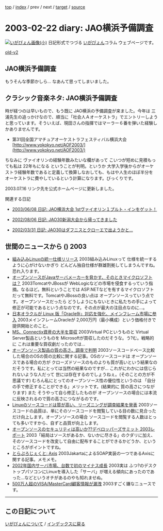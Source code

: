 [top](https://igapyon.github.io/diary/) 
 / [index](https://igapyon.github.io/diary/2003/index.html) 
 / prev 
 / next 
 / [target](https://igapyon.github.io/diary/2003/ig030222.html) 
 / [source](https://github.com/igapyon/diary/blob/gh-pages/2003/ig030222.html.src.md) 

2003-02-22 diary: JAO横浜予備調査
=====================================================================================================
[![いがぴょん画像(小)](https://igapyon.github.io/diary/images/iga200306s.jpg "いがぴょん")](https://igapyon.github.io/diary/memo/memoigapyon.html) 日記形式でつづる [いがぴょん](https://igapyon.github.io/diary/memo/memoigapyon.html)コラム ウェブページです。

[old-v2](ig030222-orig.html)

## JAO横浜予備調査

もうそんな季節かしら… なあんて思ってしまいました。


## クラシック音楽ネタ: JAO横浜予備調査

時が経つのは早いもので、もう既に JAO横浜の予備調査が来ました。今年は 三浦先生の追っかけなので、順当に「社会人Ａオーケストラ」でエントリーしようと思っています。そういえば、現田さんの指揮ではマーラー６番を弾いた経験しかありませんです。

* 第31回全国アマチュアオーケストラフェスティバル横浜大会
  [http://www.yokokyo.net/AOF2003/](http://www.yokokyo.net/AOF2003/)

ちなみに ヴァイオリンの経験年数みたいな欄があって こいつが短めに見積もっても私は 22年もになる ということが判明。というか 大学入学後からがオーケストラ経験年数であると定義して換算しなおしても、もはや人生のほぼ半分を オーケストラに費やしているという計算になります。びっくりです。

2003.07.16 リンク先を公式ホームページに更新しました。

関連する日記

* [2003/06/08 日記: JAO横浜大会 1stヴァイオリン１プルト・インをゲット！](ig030608.html)
  
* [2002/08/06 日記: JAO30新潟大会から帰ってきました](../2002/ig020806.html)
  
* [2002/03/31 日記: JAO30はダフニスとクローエで出ようかと…](../2002/ig020331.html)

## 世間のニュースから () 2003

* [組み込みLinuxの統一仕様リリース](http://www.zdnet.co.jp/news/0302/20/nebt_05.html)  2003組み込みLinuxって 仕様を統一するように心がけないかぎり どんどん独自仕様が群雄割拠してしまうんですね。恐れ入ります。
* [オープンソースがJavaサーバメーカーを脅かす、そのときマイクロソフトは？](http://www.zdnet.co.jp/enterprise/0302/17/epn18.html)  2003TomcatやJBossが WebLogicなどの市場を侵食するっていう指摘。なるほど。無料ということでは ASP.NETなどを有するマイクロソフトだって無料です。TomcatやJBossの良い点は オープンソースっていう点です。オープンソースだったら どうしようにもないときに私たちの手によって修正が可能であるという点なのです。その点が最大の注目点なのに…。
* [日本オラクルが Linux 版「Oracle9i」対応を強化、メインフレーム市場に参入](http://japan.internet.com/linuxtoday/20030218/3.html)  2003メインフレームOracleが 2,000万円（最小構成）という価格付きで提供開始とのこと。
* [MS、Connectix資産の大半を買収](http://www.zdnet.co.jp/news/0302/20/xert_connectix.html)  2003Virtual PCというものと Virtual Server製品というものを Microsoftが買収したのだそうな。う?む。戦略的に これは重要な買収劇だったのでは…
* [オープンソース製品の質の高さ、調査で判明](http://www.zdnet.co.jp/news/0302/21/nebt_18.html)  2003ソースコードベース比較した場合のOSの質の比較に関する記事。OSのソースコードは オープンソースである場合の方が クローズドソースのものよりも質が高いという結果なのだそうです。私にとっては当然の結果なのですが… これがにわかには信じられないような人だって 世には存在するのでしょうねぇ。(そのことの方が不思議です) むろん私にとってのオープンソース性の優位性というのは 「自分の手で修正することができる」メリットです。(結果的に 質の高さにつながります) また そうやって自ら修正したものが オープンソースの場合には本流に反映されるので質の高さにつながるのです。
* [Linuxのソースコードは質が高い、リーズニングが調査結果を発表](http://www.zdnet.co.jp/enterprise/0302/21/epn12.html)  2003ソースコードの品質は、単にそのソースコードを閲覧している目の数に見合っただけ向上します。オープンソースの場合 ソースコードを閲覧する人数はとっても多いですから、自ずと品質が向上します。
* [オープンソースのセキュリティは高いか??デベロッパーズサミット 2003レポート](http://www.zdnet.co.jp/enterprise/0302/21/epn18.html)  2003「結局はソースがあるか、ないかに尽きる」のクダリに加え、そのソースコードを改変して自由に配布することができるかどうか、というところがポイントですね。
* [とらぷろじぇくと: Axis](http://yamaguch.sytes.net/~tora/java/axis.xml)  2003JakartaによるSOAP実装の一つであるAxisに関する記事。メモメモ。
* [2002年国内サーバ市場、台数で初のマイナス成長](http://www.zdnet.co.jp/news/0302/21/njbt_05.html)  2003実は ふつ?のデスクトップパソコンにLinuxを導入した「サーバ」が増える傾向にあったのであった…などというオチがあるのやも知れませぬ。
* [500万人超のVISA/MasterCard顧客情報が漏洩](http://www.zdnet.co.jp/news/0302/19/xert_hack.html)  2003すごく嫌なニュースです。


----------------------------------------------------------------------------------------------------

## この日記について
[いがぴょんについて](https://igapyon.github.io/diary/memo/memoigapyon.html) / [インデックスに戻る](https://igapyon.github.io/diary/idxall.html)

